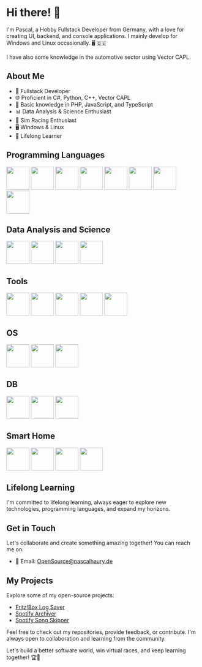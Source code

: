 # Hi there! 👋

I'm Pascal, a Hobby Fullstack Developer from Germany, with a love for creating UI, backend, and console applications. I mainly develop for Windows and Linux occasionally. 🖥️ 🇩🇪

I have also some knowledge in the automotive sector using Vector CAPL.

## About Me

- 💼 Fullstack Developer
- 🌐 Proficient in C#, Python, C++, Vector CAPL
- 🌟 Basic knowledge in PHP, JavaScript, and TypeScript
- 📊 Data Analysis & Science Enthusiast
- 🏁 Sim Racing Enthusiast
- 🖥️ Windows & Linux
- 🚀 Lifelong Learner

## Programming Languages

<img src="https://cdn.jsdelivr.net/gh/devicons/devicon/icons/csharp/csharp-original.svg" height=60 width=60/> <img src="https://cdn.jsdelivr.net/gh/devicons/devicon/icons/cplusplus/cplusplus-original.svg" height=60 width=60/> <img src="https://cdn.jsdelivr.net/gh/devicons/devicon/icons/c/c-original.svg" height=60 width=60/> <img src="https://cdn.jsdelivr.net/gh/devicons/devicon/icons/python/python-original.svg" height=60 width=60/> <img src="https://cdn.jsdelivr.net/gh/devicons/devicon/icons/arduino/arduino-original.svg" height=60 width=60/> <img src="https://cdn.jsdelivr.net/gh/devicons/devicon/icons/javascript/javascript-original.svg" height=60 width=60/> <img src="https://cdn.jsdelivr.net/gh/devicons/devicon/icons/typescript/typescript-original.svg" height=60 width=60/> <img src="https://cdn.jsdelivr.net/gh/devicons/devicon/icons/php/php-original.svg" height=60 width=60/> 

## Data Analysis and Science

<img src="https://www.vectorlogo.zone/logos/plot_ly/plot_ly-official.svg" height=60 width=60/> <img src="https://cdn.jsdelivr.net/gh/devicons/devicon/icons/numpy/numpy-original.svg" height=60 width=60/> <img src="https://pandas.pydata.org//static/img/favicon_white.ico" height=60 width=60/> <img src="https://cdn.jsdelivr.net/gh/devicons/devicon/icons/grafana/grafana-original.svg" height=60 width=60/>

## Tools

<img src="https://cdn.jsdelivr.net/gh/devicons/devicon/icons/visualstudio/visualstudio-plain.svg" height=60 width=60/> <img src="https://cdn.jsdelivr.net/gh/devicons/devicon/icons/vscode/vscode-original.svg" height=60 width=60/> <img src="https://cdn.jsdelivr.net/gh/devicons/devicon/icons/azure/azure-original.svg" height=60 width=60/> <img src="https://cdn.jsdelivr.net/gh/devicons/devicon/icons/git/git-original.svg" height=60 width=60/> <img src="https://cdn.jsdelivr.net/gh/devicons/devicon/icons/nginx/nginx-original.svg" height=60 width=60/>

## OS

<img src="https://cdn.jsdelivr.net/gh/devicons/devicon/icons/windows8/windows8-original.svg" height=60 width=60/> <img src="https://www.debian.org/logos/openlogo.svg" height=60 width=60/> <img src="https://camo.githubusercontent.com/21439e24ddd0195751bd0cca02c521e041b87de9c995bcef18c9083d4c1d0473/68747470733a2f2f7777772e70726f786d6f782e636f6d2f696d616765732f70726f786d6f782f50726f786d6f782d6c6f676f2d737461636b65642d38343070782e706e67" height=60 width=60/>


     

## DB
<img src="https://cdn.jsdelivr.net/gh/devicons/devicon/icons/postgresql/postgresql-original.svg" height=60 width=60/>  <img src="https://cdn.jsdelivr.net/gh/devicons/devicon/icons/mysql/mysql-original-wordmark.svg" height=60 width=60/> <img src="https://static-00.iconduck.com/assets.00/influxdb-icon-252x256-lkngj47t.png" height=60 width=60/>

## Smart Home

<img src=https://upload.wikimedia.org/wikipedia/commons/6/6e/Home_Assistant_Logo.svg height=60 width=60/> <img src=https://www.zigbee2mqtt.io/logo.png height=60 width=60/> <img src=https://mqtt.org/assets/img/mqtt-logo-ver-neg.jpg height=60 width=60/> <img src=https://nodered.org/about/resources/media/node-red-icon.svg height=60 width=60/>



## Lifelong Learning

I'm committed to lifelong learning, always eager to explore new technologies, programming languages, and expand my horizons.

## Get in Touch

Let's collaborate and create something amazing together! You can reach me on:

- 📧 Email: OpenSource@pascalhaury.de

## My Projects

Explore some of my open-source projects:

- [Fritz!Box Log Saver](https://github.com/PascalHaury/FRITZBox_Log_Saver)
- [Spotify Archiver](https://github.com/PascalHaury/Spotify-Archive)
- [Spotify Song Skipper](https://github.com/PascalHaury/SpotifySongSkipper)


Feel free to check out my repositories, provide feedback, or contribute. I'm always open to collaboration and learning from the community.

Let's build a better software world, win virtual races, and keep learning together! 🏆🚀
